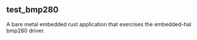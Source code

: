 ## test_bmp280

A bare metal embedded rust application that exercises the embedded-hal bmp280 driver.